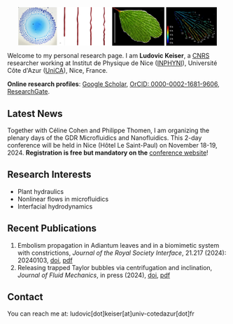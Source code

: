 <div style="display: flex; justify-content: center; align-items: center; gap: 10px; flex-wrap: nowrap; width: 100%;">
    <img src="/images/Front_image.png" alt="Front Image" style="height: auto; width: 90%; display: block;">
</div>

<meta name="description" content="Personal website of Ludovic Keiser, CNRS Researcher specializing in soft matter physics, biomimetics, and microfluidics.">
<meta name="keywords" content="Ludovic Keiser, physics, soft matter, biomimetics, microfluidics, cavitation, plant hydraulics, CNRS, Université Côte d'Azur, UniCA, soft matter, biomimetics, microfluidics, research">
<meta name="author" content="Ludovic Keiser">


Welcome to my personal research page. I am <strong>Ludovic Keiser</strong>, a [CNRS](https://www.cnrs.fr/en) researcher working at Institut de Physique de Nice ([INPHYNI](https://inphyni.univ-cotedazur.eu)), Université Côte d'Azur ([UniCA](https://univ-cotedazur.eu)), Nice, France. 

<strong>Online research profiles</strong>: [Google Scholar](https://scholar.google.com/citations?user=Sh1jAqMAAAAJ&hl=fr&oi=ao), [OrCID: 0000-0002-1681-9606](https://orcid.org/0000-0002-1681-9606), [ResearchGate](https://www.researchgate.net/profile/Ludovic-Keiser).

## Latest News

Together with Céline Cohen and Philippe Thomen, I am organizing the plenary days of the GDR Microfluidics and Nanofluidics. This 2-day conference will be held in Nice (Hôtel Le Saint-Paul) on November 18-19, 2024. **Registration is free but mandatory on the** [conference website](https://gdr-mnf-2024.sciencesconf.org)!

## Research Interests

- Plant hydraulics
- Nonlinear flows in microfluidics
- Interfacial hydrodynamics

## Recent Publications

1. Embolism propagation in Adiantum leaves and in a biomimetic system with constrictions, *Journal of the Royal Society Interface*, 21.217 (2024): 20240103, [doi](http://doi.org/10.1098/rsif.2024.0103), [pdf](/publications/Keiser2024_JRSI.pdf)
2. Releasing trapped Taylor bubbles via centrifugation and inclination, *Journal of Fluid Mechanics*, in press (2024), [doi](https://doi.org/10.48550/arXiv.2404.17934), [pdf](/publications/Marcotte2024_JFM.pdf)

## Contact
You can reach me at: ludovic[dot]keiser[at]univ-cotedazur[dot]fr
